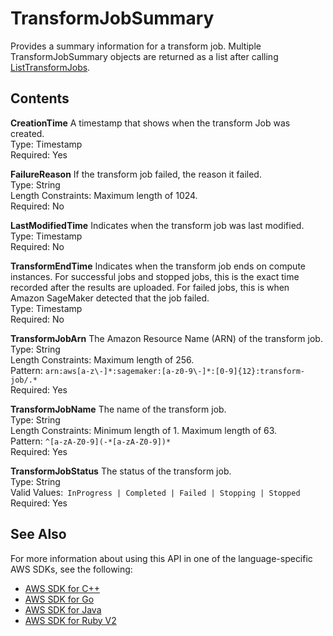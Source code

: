 # TransformJobSummary<a name="API_TransformJobSummary"></a>

Provides a summary information for a transform job\. Multiple TransformJobSummary objects are returned as a list after calling [ListTransformJobs](API_ListTransformJobs.md)\.

## Contents<a name="API_TransformJobSummary_Contents"></a>

 **CreationTime**   <a name="SageMaker-Type-TransformJobSummary-CreationTime"></a>
A timestamp that shows when the transform Job was created\.  
Type: Timestamp  
Required: Yes

 **FailureReason**   <a name="SageMaker-Type-TransformJobSummary-FailureReason"></a>
If the transform job failed, the reason it failed\.  
Type: String  
Length Constraints: Maximum length of 1024\.  
Required: No

 **LastModifiedTime**   <a name="SageMaker-Type-TransformJobSummary-LastModifiedTime"></a>
Indicates when the transform job was last modified\.  
Type: Timestamp  
Required: No

 **TransformEndTime**   <a name="SageMaker-Type-TransformJobSummary-TransformEndTime"></a>
Indicates when the transform job ends on compute instances\. For successful jobs and stopped jobs, this is the exact time recorded after the results are uploaded\. For failed jobs, this is when Amazon SageMaker detected that the job failed\.  
Type: Timestamp  
Required: No

 **TransformJobArn**   <a name="SageMaker-Type-TransformJobSummary-TransformJobArn"></a>
The Amazon Resource Name \(ARN\) of the transform job\.  
Type: String  
Length Constraints: Maximum length of 256\.  
Pattern: `arn:aws[a-z\-]*:sagemaker:[a-z0-9\-]*:[0-9]{12}:transform-job/.*`   
Required: Yes

 **TransformJobName**   <a name="SageMaker-Type-TransformJobSummary-TransformJobName"></a>
The name of the transform job\.  
Type: String  
Length Constraints: Minimum length of 1\. Maximum length of 63\.  
Pattern: `^[a-zA-Z0-9](-*[a-zA-Z0-9])*`   
Required: Yes

 **TransformJobStatus**   <a name="SageMaker-Type-TransformJobSummary-TransformJobStatus"></a>
The status of the transform job\.  
Type: String  
Valid Values:` InProgress | Completed | Failed | Stopping | Stopped`   
Required: Yes

## See Also<a name="API_TransformJobSummary_SeeAlso"></a>

For more information about using this API in one of the language\-specific AWS SDKs, see the following:
+  [AWS SDK for C\+\+](https://docs.aws.amazon.com/goto/SdkForCpp/sagemaker-2017-07-24/TransformJobSummary) 
+  [AWS SDK for Go](https://docs.aws.amazon.com/goto/SdkForGoV1/sagemaker-2017-07-24/TransformJobSummary) 
+  [AWS SDK for Java](https://docs.aws.amazon.com/goto/SdkForJava/sagemaker-2017-07-24/TransformJobSummary) 
+  [AWS SDK for Ruby V2](https://docs.aws.amazon.com/goto/SdkForRubyV2/sagemaker-2017-07-24/TransformJobSummary) 
